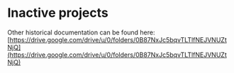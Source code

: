 # Inactive projects

Other historical documentation can be found here: [https://drive.google.com/drive/u/0/folders/0B87NxJc5bqvTLTlfNEJVNUZtNjQ](https://drive.google.com/drive/u/0/folders/0B87NxJc5bqvTLTlfNEJVNUZtNjQ)


